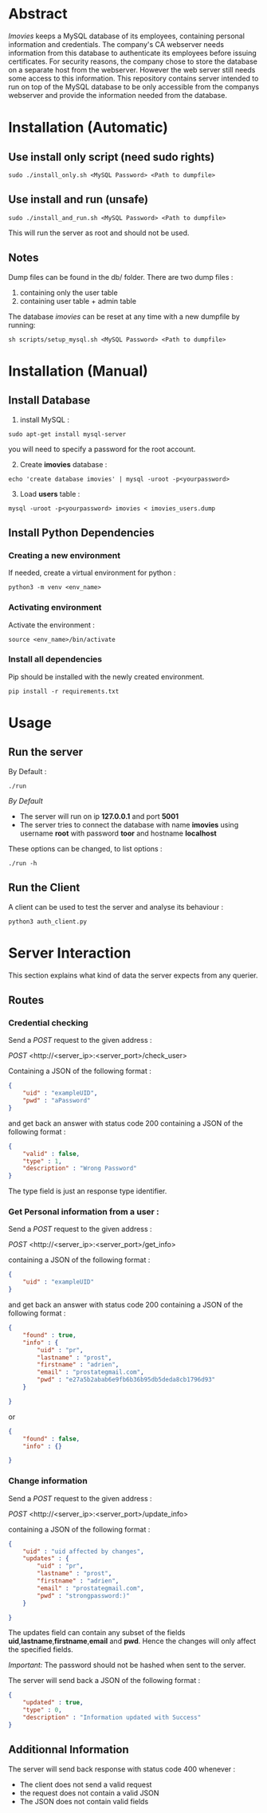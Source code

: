 # Abstract

_Imovies_ keeps a MySQL database of its employees, containing personal information and credentials. The company's CA webserver needs information from this database to authenticate its employees before issuing certificates. For security reasons, the company chose to store the database on a separate host from the webserver. However the web server still needs some access to this information. This repository contains server intended to run on top of the MySQL database to be only accessible from the companys webserver and provide the information needed from the database.  

# Installation (Automatic)


## Use install only script (need sudo rights)

```console
sudo ./install_only.sh <MySQL Password> <Path to dumpfile>
```

## Use install and run (unsafe)

```console
sudo ./install_and_run.sh <MySQL Password> <Path to dumpfile>
```
This will run the server as root and should not be used.


## Notes

Dump files can be found in the db/ folder. There are two dump files :

1. containing only the user table
2. containing user table + admin table

The database _imovies_ can be reset at any time with a new dumpfile by running:

```console
sh scripts/setup_mysql.sh <MySQL Password> <Path to dumpfile>
```

# Installation (Manual)

## Install Database

1. install MySQL :

```console
sudo apt-get install mysql-server
```
you will need to specify a password for the root account. 

2. Create __imovies__ database :

```console
echo 'create database imovies' | mysql -uroot -p<yourpassword>
```

3. Load __users__ table :

```console
mysql -uroot -p<yourpassword> imovies < imovies_users.dump
```

## Install Python Dependencies 



### Creating a new environment

If needed, create a virtual environment for python :

```console
python3 -m venv <env_name>
```

### Activating environment

Activate the environment :

```console
source <env_name>/bin/activate
```

### Install all dependencies

Pip should be installed with the newly created environment.

```console
pip install -r requirements.txt
```

# Usage

## Run the server 

By Default :

```console
./run
```

*By Default*

- The server will run on ip __127.0.0.1__ and port __5001__ 
- The server tries to connect the database with name __imovies__ using username __root__ with password __toor__ and hostname __localhost__


These options can be changed, to list options :

```console
./run -h
```

## Run the Client

A client can be used to test the server and analyse its behaviour :


```console
python3 auth_client.py
```

# Server Interaction

This section explains what kind of data the server expects from any querier.

## Routes

### Credential checking

Send a *POST* request to the given address :

*POST* <http://<server_ip>:<server_port>/check_user> 

Containing a JSON of the following format :

```json
{
	"uid" : "exampleUID",
	"pwd" : "aPassword"
}
```

and get back an answer with status code 200 containing a JSON of the following format : 

```json
{
	"valid" : false,
	"type" : 1,
	"description" : "Wrong Password" 
}
```

The type field is just an response type identifier.

### Get Personal information from a user :

Send a *POST* request to the given address :

*POST* <http://<server_ip>:<server_port>/get_info> 

containing a JSON of the following format :

```json
{
	"uid" : "exampleUID"
}
```

and get back an answer with status code 200 containing a JSON of the following format : 

```json
{
	"found" : true,
	"info" : {
		"uid" : "pr",
		"lastname" : "prost",
		"firstname" : "adrien",
		"email" : "prostategmail.com",
		"pwd" : "e27a5b2abab6e9fb6b36b95db5deda8cb1796d93"
	}

}
```

or 

```json
{
	"found" : false,
	"info" : {}

}
```

### Change information 

Send a *POST* request to the given address :

*POST* <http://<server_ip>:<server_port>/update_info> 

containing a JSON of the following format :

```json
{
	"uid" : "uid affected by changes",
	"updates" : {
		"uid" : "pr",
		"lastname" : "prost",
		"firstname" : "adrien",
		"email" : "prostategmail.com",
		"pwd" : "strongpassword:)"
	}

}
```

The updates field can contain any subset of the fields __uid__,__lastname__,__firstname__,__email__ and __pwd__. Hence the changes will only affect the specified fields. 


*Important:* The password should not be hashed when sent to the server. 

The server will send back a JSON of the following format :

```json
{
	"updated" : true,
	"type" : 0,
	"description" : "Information updated with Success" 
}
```

## Additionnal Information 


The server will send back response with status code 400 whenever : 

- The client does not send a valid request
- the request does not contain a valid JSON
- The JSON does not contain valid fields





